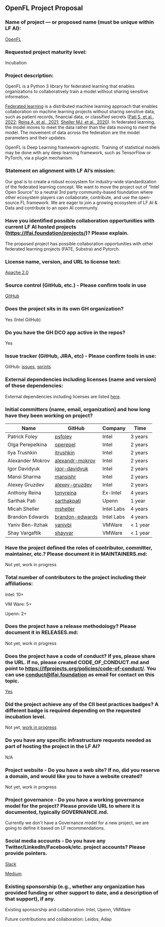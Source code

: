 ## OpenFL Project Proposal

### Name of project — or proposed name (must be unique within LF AI):
[OpenFL](https://github.com/intel/openfl)

### Requested project maturity level: 
Incubation

### Project description:
OpenFL is a Python 3 library for federated learning that enables organizations to collaboratively train a model without sharing sensitive information.

[Federated learning](https://en.wikipedia.org/wiki/Federated_learning) is a distributed machine learning approach that enables collaboration on machine learning projects without sharing sensitive data, such as patient records, financial data, or classified secrets ([Pati S, et al., 2022](https://www.nature.com/articles/s41467-022-33407-5); [Reina A, et al., 2021](https://arxiv.org/abs/2105.06413); [Sheller MJ,  et al., 2020](https://www.nature.com/articles/s41598-020-69250-1)). In federated learning, the model moves to meet the data rather than the data moving to meet the model. The movement of data across the federation are the model parameters and their updates.

OpenFL is Deep Learning framework-agnostic. Training of statistical models may be done with any deep learning framework, such as TensorFlow or PyTorch, via a plugin mechanism.

###	Statement on alignment with LF AI’s mission:
Our goal is to create a robust ecosystem for industry-wide standardization of the federated learning concept. We want to move the project out of “Intel Open Source” to a neutral 3rd party community-based foundation where other ecosystem players can collaborate, contribute, and use the open-source FL framework. We are eager to join a growing ecosystem of LF AI & Data and contribute to an open AI community.

### Have you identified possible collaboration opportunities with current LF AI hosted projects (https://lfai.foundation/projects/)? Please explain.
The proposed project has possible collaboration opportunities with other federated learning projects (FATE, Substra) and Pytorch. 

### License name, version, and URL to license text:
[Apache 2.0](https://github.com/intel/openfl/blob/develop/LICENSE)

### Source control (GitHub, etc.) - Please confirm tools in use
[GitHub](https://github.com/intel/openfl)

### Does the project sits in its own GH organization?
Yes (Intel GitHub)

### Do you have the GH DCO app active in the repos?
Yes

### Issue tracker (GitHub, JIRA, etc) - Please confirm tools in use:
GitHub: [issues](https://github.com/intel/openfl/issues), [sprints](https://github.com/intel/openfl/projects?type=classic)

### External dependencies including licenses (name and version) of those dependencies:
External dependencies including licenses are listed [here](https://github.com/intel/openfl/blob/develop/LICENSE-3RD-PARTY). 

### Initial committers (name, email, organization) and how long have they been working on project?
| Name             | GitHub                                                 | Company    | Time     |
|------------------|--------------------------------------------------------|------------|----------|
| Patrick Foley    | [psfoley](https://github.com/psfoley)                  | Intel      | 3 years  |
| Olga Perepelkina | [operepel](https://github.com/operepel)                | Intel      | 2 years  |
| Ilya Trushkin    | [itrushkin](https://github.com/itrushkin)              | Intel      | 2 years  |
| Alexander Mokrov | [alexandr-mokrov](https://github.com/aleksandr-mokrov) | Intel      | 2 years  |
| Igor Davidyuk    | [igor-davidyuk](https://github.com/igor-davidyuk)      | Intel      | 2 years  |
| Mansi Sharma     | [mansishr](https://github.com/mansishr)                | Intel      | 2 years  |
| Alexey Gruzdev   | [alexey-gruzdev](https://github.com/alexey-gruzdev)    | Intel      | 2 years  |
| Anthony Reina    | [tonyreina](https://github.com/tonyreina)              | Ex-Intel   | 4 years  |
| Sarthak Pati     | [sarthakpati](https://github.com/sarthakpati)          | Upenn      | 1 year   |
| Micah Sheller    | [msheller](https://github.com/msheller)                | Intel Labs |	4 years |
| Brandon Edwards  | [brandon-edwards](https://github.com/brandon-edwards)  | Intel Labs |	4 years |
| Yaniv Ben-Itzhak | [yanivbi](https://github.com/yanivbi)                  | VMWare     | < 1 year |
| Shay Vargaftik   | [shayvar](https://github.com/shayvar)                  | VMWare     | < 1 year |

### Have the project defined the roles of contributor, committer, maintainer, etc.? Please document it in MAINTAINERS.md:
Not yet, work in progress

### Total number of contributors to the project including their affiliations:
Intel: 10+

VM Ware: 5+

Upenn: 2+

### Does the project have a release methodology? Please document it in RELEASES.md:
Not yet, work in progress

### Does the project have a code of conduct? If yes, please share the URL. If no, please created CODE_OF_CONDUCT.md and point to https://lfprojects.org/policies/code-of-conduct/. You can use conduct@lfai.foundation as email for contact on this topic.
[Yes](https://github.com/intel/openfl/blob/develop/CODE_OF_CONDUCT.md)

### Did the project achieve any of the CII best practices badges? A different badge is required depending on the requested incubation level.
Not yet, [work in progress](https://bestpractices.coreinfrastructure.org/en/projects/6599)

### Do you have any specific infrastructure requests needed as part of hosting the project in the LF AI?
N/A

### Project website - Do you have a web site? If no, did you reserve a domain, and would like you to have a website created?
Not yet, work in progress

### Project governance - Do you have a working governance model for the project? Please provide URL to where it is documented, typically GOVERNANCE.md.
Currently we don’t have a Governance model for a new project, we are going to define it based on LF recommendations.

### Social media accounts - Do you have any Twitter/LinkedIn/Facebook/etc. project accounts? Please provide pointers.
[Slack](https://join.slack.com/t/openfl/shared_invite/zt-ovzbohvn-T5fApk05~YS_iZhjJ5yaTw)

[Medium](https://medium.com/openfl)

### Existing sponsorship (e.g., whether any organization has provided funding or other support to date, and a description of that support), if any.
Existing sponsorship and collaboration: Intel, Upenn, VMWare

Future contributions and collaboration: Leidos, Adap
